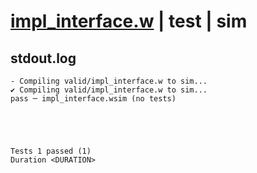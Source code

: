 # [impl_interface.w](../../../../../examples/tests/valid/impl_interface.w) | test | sim

## stdout.log
```log
- Compiling valid/impl_interface.w to sim...
✔ Compiling valid/impl_interface.w to sim...
pass ─ impl_interface.wsim (no tests)
 




Tests 1 passed (1) 
Duration <DURATION>

```

